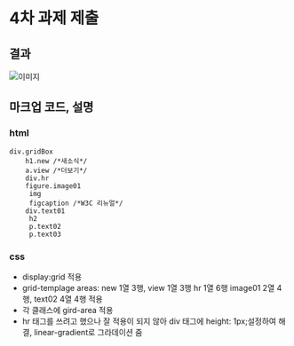 # 4차 과제 제출

## 결과
![이미지](/image_final.png)

## 마크업 코드, 설명

### html 

```
div.gridBox
    h1.new /*새소식*/
    a.view /*더보기*/
    div.hr
    figure.image01
     img
     figcaption /*W3C 리뉴얼*/
    div.text01
     h2
     p.text02
     p.text03
```
### css
- display:grid 적용
- grid-templage areas:
new 1열 3행, view 1열 3행
hr 1열 6행
image01 2열 4행, text02 4열 4행 적용
- 각 클래스에 gird-area 적용
- hr 태그를 쓰려고 했으나 잘 적용이 되지 않아 div 태그에 height: 1px;설정하여 해결, linear-gradient로 그라데이션 줌
